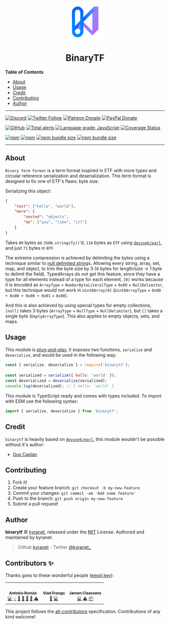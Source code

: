 <div align="center">
  <p>
  <img src="https://github.com/binarytf/binarytf/blob/main/static/logo.png?raw=true" width="22%" alt="logo"/>
  </p>
  <p>
<h1> BinaryTF </h1>
  </p>
</div>

**Table of Contents**

-   [About](#about)
-   [Usage](#usage)
-   [Credit](#credit)
-   [Contributing](#contributing)
-   [Author](#author)

---

[![Discord](https://discordapp.com/api/guilds/582495121698717696/embed.png)](https://discord.gg/pE5sfxK)
[![Twitter Follow](https://img.shields.io/twitter/follow/kyranet_?label=Follow%20@kyranet_&logo=twitter&colorB=1DA1F2&style=flat-square)](https://twitter.com/kyranet_/follow)
[![Patreon Donate](https://img.shields.io/badge/patreon-donate-brightgreen.svg?label=Donate%20with%20Patreon&logo=patreon&colorB=F96854&style=flat-square&link=https://donate.skyra.pw/patreon)](https://donate.skyra.pw/patreon)
[![PayPal Donate](https://img.shields.io/badge/paypal-donate-brightgreen.svg?label=Donate%20with%20Paypal&logo=paypal&colorB=00457C&style=flat-square&link=https://donate.skyra.pw/paypal)](https://donate.skyra.pw/paypal)

[![GitHub](https://img.shields.io/github/license/binarytf/binarytf?logo=github&style=flat-square)](https://github.com/binarytf/binarytf/blob/main/LICENSE.md)
[![Total alerts](https://img.shields.io/lgtm/alerts/g/binarytf/binarytf.svg?logo=lgtm&logoWidth=18&style=flat-square)](https://lgtm.com/projects/g/binarytf/binarytf/alerts/)
[![Language grade: JavaScript](https://img.shields.io/lgtm/grade/javascript/g/binarytf/binarytf.svg?logo=lgtm&logoWidth=18&style=flat-square)](https://lgtm.com/projects/g/binarytf/binarytf/context:javascript)
[![Coverage Status](https://coveralls.io/repos/github/binarytf/binarytf/badge.svg?branch=main&style=flat-square)](https://coveralls.io/github/binarytf/binarytf?branch=main)

[![npm](https://img.shields.io/npm/v/binarytf?color=crimson&logo=npm&style=flat-square)](https://www.npmjs.com/package/binarytf)
[![npm](https://img.shields.io/npm/dt/binarytf?style=flat-square)](https://www.npmjs.com/package/binarytf)
[![npm bundle size](https://img.shields.io/bundlephobia/min/binarytf?style=flat-square)](https://bundlephobia.com/result?p=binarytf)
[![npm bundle size](https://img.shields.io/bundlephobia/minzip/binarytf?style=flat-square)](https://bundlephobia.com/result?p=binarytf)

---

## About

`Binary Term Format` is a term format inspired in ETF with more types and circular reference serialization and deserialization.
This term format is designed to fix one of ETF's flaws: byte size.

Serializing this object:

```json
{
	"test": ["hello", "world"],
	"more": {
		"nested": "objects",
		"do": ["you", "like", "it?"]
	}
}
```

Takes `80` bytes as `JSON.stringify()`'d, `116` bytes as `ETF` using [`devsnek/earl`][earl], and just `71` bytes in `BTF`.

The extreme compression is achieved by delimiting the bytes using a technique similar to [null delimited string](https://en.wikipedia.org/wiki/Null-terminated_string)s. Allowing every string, array, set, map, and object, to trim the byte size by 3 (4 bytes for length/size -> 1 byte to delimit the field). TypedArrays do not get this feature, since they have a type for all elements instead of a type for each element, `[0]` works because it is encoded as `ArrayType` + `NumberByteLiteralType` + `0x00` + `NullDelimiter`, but this technique would not work in `Uint8Array[0]` (`Uint8ArrayType` + `0x00 + 0x00 + 0x00 + 0x01` + `0x00`).

And this is also achieved by using special types for empty collections, `[null]` takes 3 bytes (`ArrayType` + `NullType` + `NullDelimiter`), but `[]` takes a single byte (`EmptyArrayType`). This also applies to empty objects, sets, and maps.

## Usage

This module is [plug-and-play](https://en.wikipedia.org/wiki/Plug_and_play), it exposes two functions, `serialize` and `deserialize`, and would be used in the following way:

```javascript
const { serialize, deserialize } = require('binarytf');

const serialized = serialize({ hello: 'world' });
const deserialized = deserialize(serialized);
console.log(deserialized); // { hello: 'world' }
```

This module is TypeScript ready and comes with types included. To import with ESM use the following syntax:

```typescript
import { serialize, deserialize } from 'binarytf';
```

## Credit

`binarytf` is heavily based on [`devsnek/earl`][earl], this module wouldn't be possible without it's author:

-   [Gus Caplan](https://github.com/devsnek)

## Contributing

1. Fork it!
1. Create your feature branch: `git checkout -b my-new-feature`
1. Commit your changes: `git commit -am 'Add some feature'`
1. Push to the branch: `git push origin my-new-feature`
1. Submit a pull request!

## Author

**binarytf** © [kyranet](https://github.com/kyranet), released under the
[MIT](https://github.com/binarytf/binarytf/blob/main/LICENSE.md) License.
Authored and maintained by kyranet.

> Github [kyranet](https://github.com/kyranet) - Twitter [@kyranet\_](https://twitter.com/kyranet_)

[earl]: https://github.com/devsnek/earl

## Contributors ✨

Thanks goes to these wonderful people ([emoji key](https://allcontributors.org/docs/en/emoji-key)):

<!-- ALL-CONTRIBUTORS-LIST:START - Do not remove or modify this section -->
<!-- prettier-ignore-start -->
<!-- markdownlint-disable -->
<table>
  <tr>
    <td align="center"><a href="https://github.com/kyranet"><img src="https://avatars0.githubusercontent.com/u/24852502?v=4?s=100" width="100px;" alt=""/><br /><sub><b>Antonio Román</b></sub></a><br /><a href="https://github.com/binarytf/binarytf/commits?author=kyranet" title="Code">💻</a> <a href="#example-kyranet" title="Examples">💡</a> <a href="#ideas-kyranet" title="Ideas, Planning, & Feedback">🤔</a> <a href="#projectManagement-kyranet" title="Project Management">📆</a> <a href="https://github.com/binarytf/binarytf/pulls?q=is%3Apr+reviewed-by%3Akyranet" title="Reviewed Pull Requests">👀</a> <a href="#question-kyranet" title="Answering Questions">💬</a> <a href="https://github.com/binarytf/binarytf/commits?author=kyranet" title="Tests">⚠️</a></td>
    <td align="center"><a href="https://github.com/vladfrangu"><img src="https://avatars3.githubusercontent.com/u/17960496?v=4?s=100" width="100px;" alt=""/><br /><sub><b>Vlad Frangu</b></sub></a><br /><a href="https://github.com/binarytf/binarytf/issues?q=author%3Avladfrangu" title="Bug reports">🐛</a> <a href="https://github.com/binarytf/binarytf/commits?author=vladfrangu" title="Code">💻</a></td>
    <td align="center"><a href="https://favware.tech/"><img src="https://avatars3.githubusercontent.com/u/4019718?v=4?s=100" width="100px;" alt=""/><br /><sub><b>Jeroen Claassens</b></sub></a><br /><a href="https://github.com/binarytf/binarytf/commits?author=Favna" title="Code">💻</a> <a href="https://github.com/binarytf/binarytf/commits?author=Favna" title="Tests">⚠️</a> <a href="#platform-Favna" title="Packaging/porting to new platform">📦</a></td>
  </tr>
</table>

<!-- markdownlint-enable -->
<!-- prettier-ignore-end -->
<!-- ALL-CONTRIBUTORS-LIST:END -->

This project follows the [all-contributors](https://github.com/all-contributors/all-contributors) specification. Contributions of any kind welcome!